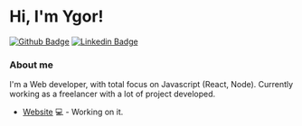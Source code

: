 # Hi, I'm Ygor!

[![Github Badge](https://img.shields.io/badge/-Github-000?style=flat-square&logo=Github&logoColor=white&link=https://github.com/fagnerpsantos)](https://github.com/ygorpinto/ygorpinto)
[![Linkedin Badge](https://img.shields.io/badge/-LinkedIn-blue?style=flat-square&logo=Linkedin&logoColor=white&link=https://www.linkedin.com/in/fagnerpsantos/)](https://www.linkedin.com/in/ygor-ferreira-a476091b2/)

### About me
I'm a Web developer, with total focus on Javascript (React, Node). Currently working as a freelancer with a lot of project developed.

- [Website](https://ygorpinto.github.io/portifolio.github.io/) 💻 - Working on it.
